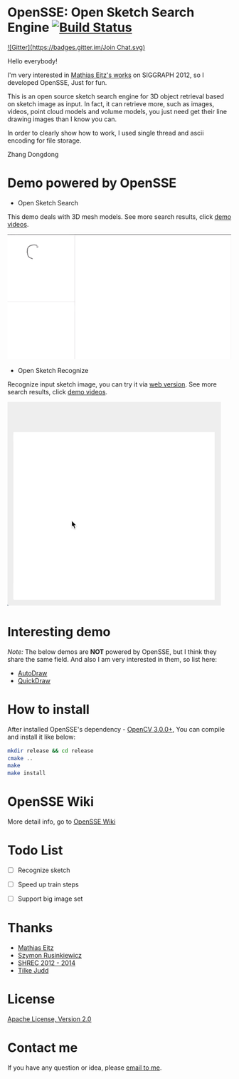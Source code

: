 OpenSSE: Open Sketch Search Engine [![Build Status](https://travis-ci.org/zddhub/opensse.svg?branch=zdd)](https://travis-ci.org/zddhub/opensse)
==================================

[![Gitter](https://badges.gitter.im/Join Chat.svg)](https://gitter.im/zddhub/opensse?utm_source=badge&utm_medium=badge&utm_campaign=pr-badge&utm_content=badge)

Hello everybody!

I'm very interested in [Mathias Eitz's works](http://cybertron.cg.tu-berlin.de/eitz/projects/sbsr/) on SIGGRAPH 2012, so I developed OpenSSE, Just for fun.

This is an open source sketch search engine for 3D object retrieval based on sketch image as input. In fact, it can retrieve more, such as images, videos, point cloud models and volume models, you just need get their line drawing images than I know you can.

In order to clearly show how to work, I used single thread and ascii encoding for file storage.

Zhang Dongdong


Demo powered by OpenSSE
=======================

* Open Sketch Search

This demo deals with 3D mesh models. See more search results, click [demo videos](http://opensse.com).

![Sketch search demo](data/opensse.gif "Sketch search demo")

* Open Sketch Recognize

Recognize input sketch image, you can try it via [web version](http://online.opensse.com/). See more search results, click [demo videos](http://sr.opensse.com/).

![Sketch recognize demo](data/opensr.gif "Sketch recognize demo")


Interesting demo
================

*Note:* The below demos are **NOT** powered by OpenSSE, but I think they share the same field. And also I am very interested in them, so list here:

- [AutoDraw](https://www.autodraw.com/)
- [QuickDraw](https://quickdraw.withgoogle.com/)


How to install
==============

After installed OpenSSE's dependency - [OpenCV 3.0.0+](http://opencv.org/), You can compile and install it like below:

```sh
mkdir release && cd release
cmake ..
make
make install
```


OpenSSE Wiki
============
More detail info, go to [OpenSSE Wiki](https://github.com/zddhub/opensse/wiki)


Todo List
=========
- [ ] Recognize sketch
- [ ] Speed up train steps
- [ ] Support big image set


Thanks
======
- [Mathias Eitz](http://cybertron.cg.tu-berlin.de/eitz/)
- [Szymon Rusinkiewicz](http://www.cs.princeton.edu/~smr/)
- [SHREC 2012 - 2014](http://www.itl.nist.gov/iad/vug/sharp/contest/2014/Generic3D/index.html)
- [Tilke Judd](http://people.csail.mit.edu/tjudd/)


License
=======

[Apache License, Version 2.0](http://www.apache.org/licenses/LICENSE-2.0)


Contact me
==========

If you have any question or idea, please [email to me](mailto:zddhub@gmail.com).

